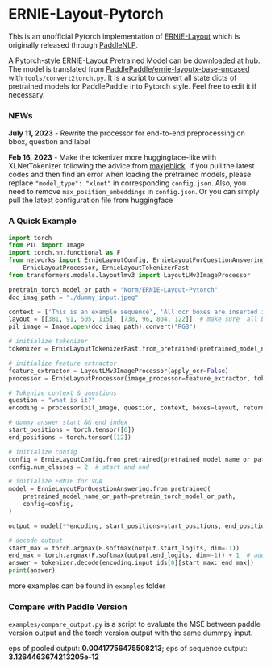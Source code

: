 # ERNIE-Layout-Pytorch

This is an unofficial Pytorch implementation of [ERNIE-Layout](http://arxiv.org/abs/2210.06155) which is originally released through [PaddleNLP](https://github.com/PaddlePaddle/PaddleNLP).


A Pytorch-style ERNIE-Layout Pretrained Model can be downloaded at [hub](https://huggingface.co/Norm/ERNIE-Layout-Pytorch/tree/main). The model is translated from [PaddlePaddle/ernie-layoutx-base-uncased](https://huggingface.co/PaddlePaddle/ernie-layoutx-base-uncased) with ``tools/convert2torch.py``. It is a script to convert all state dicts of pretrained models for PaddlePaddle into Pytorch style. Feel free to edit it if necessary.


### NEWs
**July 11, 2023** - Rewrite the processor for end-to-end preprocessing on bbox, question and label 

**Feb 16, 2023** - Make the tokenizer more huggingface-like with XLNetTokenizer following the advice from [maxjeblick](https://github.com/NormXU/ERNIE-Layout-Pytorch/issues/5). If you pull the latest codes and then find an error when loading the pretrained models, please replace ``"model_type": "xlnet"`` in corresponding ``config.json``. Also, you need to remove ``max_position_embeddings`` in ``config.json``. Or you can simply pull the latest configuration file from huggingface

### A Quick Example
```python
import torch
from PIL import Image
import torch.nn.functional as F
from networks import ErnieLayoutConfig, ErnieLayoutForQuestionAnswering, \
    ErnieLayoutProcessor, ErnieLayoutTokenizerFast
from transformers.models.layoutlmv3 import LayoutLMv3ImageProcessor

pretrain_torch_model_or_path = "Norm/ERNIE-Layout-Pytorch"
doc_imag_path = "./dummy_input.jpeg"

context = ['This is an example sequence', 'All ocr boxes are inserted into this list']
layout = [[381, 91, 505, 115], [738, 96, 804, 122]]  # make sure  all boxes are normalized between 0 - 1000
pil_image = Image.open(doc_imag_path).convert("RGB")

# initialize tokenizer
tokenizer = ErnieLayoutTokenizerFast.from_pretrained(pretrained_model_name_or_path=pretrain_torch_model_or_path)

# initialize feature extractor
feature_extractor = LayoutLMv3ImageProcessor(apply_ocr=False)
processor = ErnieLayoutProcessor(image_processor=feature_extractor, tokenizer=tokenizer)

# Tokenize context & questions
question = "what is it?"
encoding = processor(pil_image, question, context, boxes=layout, return_tensors="pt")

# dummy answer start && end index
start_positions = torch.tensor([6])
end_positions = torch.tensor([12])

# initialize config
config = ErnieLayoutConfig.from_pretrained(pretrained_model_name_or_path=pretrain_torch_model_or_path)
config.num_classes = 2  # start and end

# initialize ERNIE for VQA
model = ErnieLayoutForQuestionAnswering.from_pretrained(
    pretrained_model_name_or_path=pretrain_torch_model_or_path,
    config=config,
)

output = model(**encoding, start_positions=start_positions, end_positions=end_positions)

# decode output
start_max = torch.argmax(F.softmax(output.start_logits, dim=-1))
end_max = torch.argmax(F.softmax(output.end_logits, dim=-1)) + 1  # add one ##because of python list indexing
answer = tokenizer.decode(encoding.input_ids[0][start_max: end_max])
print(answer)

```
more examples can be found in ``examples`` folder

### Compare with Paddle Version
``examples/compare_output.py`` is a script to evaluate the MSE between paddle version output and the torch version output with the same dummpy input.

eps of pooled output: **0.00417756475508213**; eps of sequence output: **3.1264463674213205e-12**